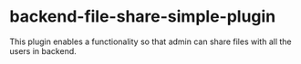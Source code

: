 # backend-file-share-simple-plugin

This plugin enables a functionality so that admin can share files with all the users in backend.
